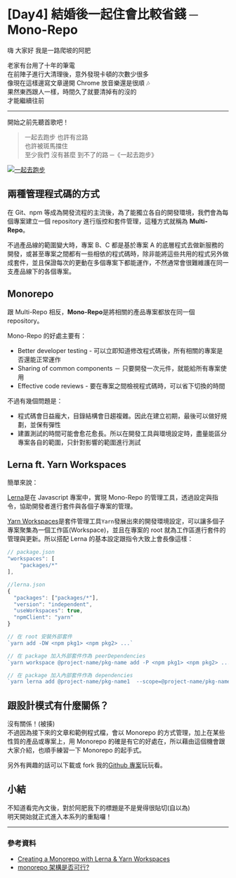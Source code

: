 # [Day4] 結婚後一起住會比較省錢 ─ Mono-Repo

嗨 大家好 我是一路爬坡的阿肥

老家有台用了十年的筆電  
在前陣子進行大清理後，意外發現卡頓的次數少很多  
像現在這樣邊寫文章邊開 Chrome 放音樂還是很順 🎶  
果然東西跟人一樣，時間久了就要清掉有的沒的  
才能繼續往前

---

開始之前先聽首歌吧！

> 一起去跑步 也許有岔路  
> 也許被斑馬擋住  
> 至少我們 沒有甚麼 到不了的路
> ─《一起去跑步》

[![一起去跑步](https://img.youtube.com/vi/TZxYJsjU3hE/0.jpg)](http://www.youtube.com/watch?v=TZxYJsjU3hE "一起去跑步")

## 兩種管理程式碼的方式

在 Git、npm 等成為開發流程的主流後，為了能獨立各自的開發環境，我們會為每個專案建立一個 repository 進行版控和套件管理，這種方式就稱為 **Multi-Repo**。

不過產品線的範圍變大時，專案 B、C 都是基於專案 A 的底層程式去做新服務的開發，或甚至專案之間都有一些相依的程式碼時，除非能將這些共用的程式另外做成套件，並且保證每次的更動在多個專案下都能運作，不然通常會很難維護在同一支產品線下的各個專案。

## Monorepo

跟 Multi-Repo 相反，**Mono-Repo**是將相關的產品專案都放在同一個 repository。

Mono-Repo 的好處主要有：

- Better developer testing - 可以立即知道修改程式碼後，所有相關的專案是否還能正常運作
- Sharing of common components － 只要開發一次元件，就能給所有專案使用
- Effective code reviews - 要在專案之間檢視程式碼時，可以省下切換的時間

不過有幾個問題是：

- 程式碼會日益龐大，目錄結構會日趨複雜。因此在建立初期，最後可以做好規劃，並保有彈性
- 建置測試的時間可能會愈花愈長。所以在開發工具與環境設定時，盡量能區分專案各自的範圍，只針對影響的範圍進行測試

## Lerna ft. Yarn Workspaces

簡單來說：

[Lerna](https://github.com/lerna/lerna)是在 Javascript 專案中，實現 Mono-Repo 的管理工具，透過設定與指令，協助開發者進行套件與各個子專案的管理。

[Yarn Workspaces](https://yarnpkg.com/blog/2017/08/02/introducing-workspaces/)是套件管理工具`Yarn`發展出來的開發環境設定，可以讓多個子專案聚集為一個工作區(Workspace)，並且在專案的 root 就為工作區進行套件的管理與更新。所以搭配 Lerna 的基本設定跟指令大致上會長像這樣：

```javascript
// package.json
"workspaces": [
    "packages/*"
],

//lerna.json
{
  "packages": ["packages/*"],
  "version": "independent",
  "useWorkspaces": true,
  "npmClient": "yarn"
}

// 在 root 安裝外部套件
`yarn add -DW <npm pkg1> <npm pkg2> ...`

// 在 package 加入外部套件作為 peerDependencies
`yarn workspace @project-name/pkg-name add -P <npm pkg1> <npm pkg2> ...`

// 在 package 加入內部套件作為 dependencies
`yarn lerna add @project-name/pkg-name1  --scope=@project-name/pkg-name2`
```

## 跟設計模式有什麼關係？

沒有關係！(被揍)  
不過因為接下來的文章和範例程式檔，會以 Monorepo 的方式管理，加上在某些性質的產品或專案上，用 Monorepo 的確是有它的好處在，所以藉由這個機會跟大家介紹，也順手練習一下 Monorepo 的起手式。

另外有興趣的話可以下載或 fork 我的[Github 專案](https://github.com/showwell0120/Design-Pattern-Typescript-React.git)玩玩看。

## 小結

不知道看完內文後，對於阿肥我下的標題是不是覺得很貼切(自以為)  
明天開始就正式進入本系列的重點囉！

---

### 參考資料

- [Creating a Monorepo with Lerna & Yarn Workspaces](https://medium.com/hy-vee-engineering/creating-a-monorepo-with-lerna-yarn-workspaces-cf163908965d)
- [monorepo 架構是否可行?](https://blog.kevinyang.net/2018/01/08/angular-monorepo-1/)
